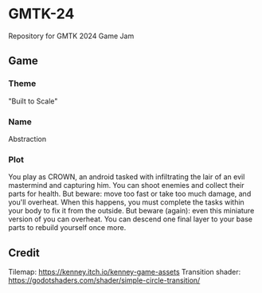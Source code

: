 # GMTK-24
Repository for GMTK 2024 Game Jam

## Game
### Theme
"Built to Scale"
### Name
Abstraction
### Plot
You play as CROWN, an android tasked with infiltrating the lair of an evil mastermind and capturing him. You can shoot enemies and collect their parts for health. But beware: move too fast or take too much damage, and you'll overheat. When this happens, you must complete the tasks within your body to fix it from the outside. But beware (again): even this miniature version of you can overheat. You can descend one final layer to your base parts to rebuild yourself once more. 


## Credit
Tilemap: https://kenney.itch.io/kenney-game-assets
Transition shader: https://godotshaders.com/shader/simple-circle-transition/